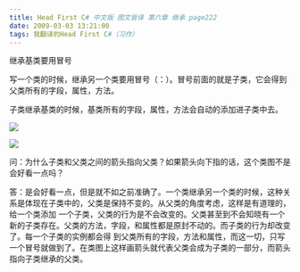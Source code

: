 ```yaml
---
title: Head First C# 中文版 图文皆译 第六章 继承 page222
date: 2009-03-03 13:21:00
tags: 我翻译的Head First C#（习作）
---
```

继承基类要用冒号

写一个类的时候，继承另一个类要用冒号（：）。冒号前面的就是子类，它会得到父类所有的字段，属性，方法。

子类继承基类的时候，基类所有的字段，属性，方法会自动的添加进子类中去。

![](https://p-blog.csdn.net/images/p_blog_csdn_net/cuipengfei1/EntryImages/20090303/2009-03-03_12-58-14.jpg)

![](https://p-blog.csdn.net/images/p_blog_csdn_net/cuipengfei1/EntryImages/20090303/2009-03-03_13-07-14.jpg)

问：为什么子类和父类之间的箭头指向父类？如果箭头向下指的话，这个类图不是会好看一点吗？

答：是会好看一点，但是就不如之前准确了。一个类继承另一个类的时候，这种关系是体现在子类中的，父类是保持不变的。从父类的角度考虑，这样是有道理的，给一个类添加
一个子类，父类的行为是不会改变的。父类甚至到不会知晓有一个新的子类存在。父类的方法，字段，和属性都是原封不动的。而子类的行为却改变了。每一个子类的实例都会得
到父类所有的字段，方法和属性，而这一切，只写一个冒号就做到了。在类图上这样画箭头就代表父类会成为子类的一部分，而箭头指向子类继承的父类。



